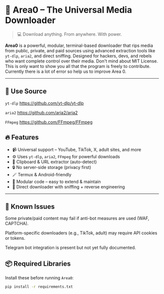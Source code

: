 # 🚀 Area0 – The Universal Media Downloader

> 💻 Download anything. From anywhere. With power.

**Area0** is a powerful, modular, terminal-based downloader that rips media from public, private, and paid sources using advanced extraction tools like `yt-dlp`, `aria2`, and direct sniffing. Designed for hackers, devs, and rebels who want complete control over their media. Don't mind about MIT License. This is only want to show you all that the program is freely to contribute. Currently there is a lot of error so help us to improve Area 0.

---
## 🧩 Use Source

`yt-dlp` https://github.com/yt-dlp/yt-dlp

`aria2` https://github.com/aria2/aria2

`FFmpeg` https://github.com/FFmpeg/FFmpeg

## 🔥 Features

- 📹 Universal support – YouTube, TikTok, X, adult sites, and more
- ⚙️ Uses `yt-dlp`, `aria2`, `FFmpeg` for powerful downloads
- 🧠 Clipboard & URL extractor (auto-detect)
- 🔒 No server-side storage (privacy first)
- 🪄 Termux & Android-friendly
- 🧩 Modular code – easy to extend & maintain
- 🔽 Direct downloader with sniffing + reverse engineering
---

## 🐞 Known Issues

Some private/paid content may fail if anti-bot measures are used (WAF, CAPTCHA).

Platform-specific downloaders (e.g., TikTok, adult) may require API cookies or tokens.

Telegram bot integration is present but not yet fully documented.


## 📦 Required Libraries

Install these before running `Area0`:

```bash
pip install -r requirements.txt
